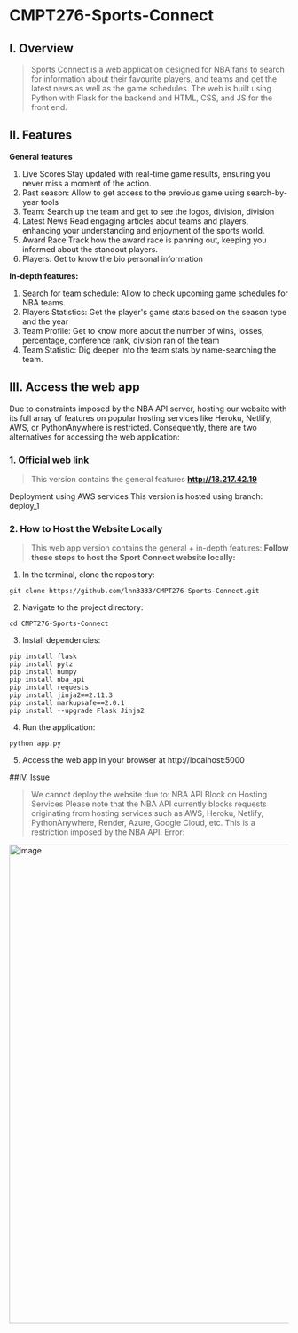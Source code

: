 # CMPT276-Sports-Connect

## I. Overview
> Sports Connect is a web application designed for NBA fans to search for information about their favourite players, and teams and get the latest news as well as the game schedules. The web is built using Python with Flask for the backend and HTML, CSS, and JS for the front end.

## II. Features

**General features**
1. Live Scores
Stay updated with real-time game results, ensuring you never miss a moment of the action.
2. Past season: 
Allow to get access to the previous game using search-by-year tools
3. Team: 
Search up the team and get to see the logos, division, division
4. Latest News
Read engaging articles about teams and players, enhancing your understanding and enjoyment of the sports world.
5. Award Race
Track how the award race is panning out, keeping you informed about the standout players.
6. Players:
Get to know the bio personal information 

**In-depth features:**
1. Search for team schedule:
Allow to check upcoming game schedules for NBA teams.
2. Players Statistics:
Get the player's game stats based on the season type and the year
3. Team Profile:
Get to know more about the number of wins, losses, percentage, conference rank, division ran of the team
4. Team Statistic:
Dig deeper into the team stats by name-searching the team. 

## III. Access the web app 
Due to constraints imposed by the NBA API server, hosting our website with its full array of features on popular hosting services like Heroku, Netlify, AWS, or PythonAnywhere is restricted. Consequently, there are two alternatives for accessing the web application:

### 1. Official web link
>This version contains the general features
**__http://18.217.42.19__**

Deployment using AWS services
This version is hosted using branch: deploy_1

### 2. How to Host the Website Locally
>This web app version contains the general + in-depth features:
__Follow these steps to host the Sport Connect website locally:__

1. In the terminal, clone the repository:
```
git clone https://github.com/lnn3333/CMPT276-Sports-Connect.git
 ```
2. Navigate to the project directory:
```
cd CMPT276-Sports-Connect
```

3. Install dependencies:
```
pip install flask
pip install pytz
pip install numpy
pip install nba_api
pip install requests
pip install jinja2==2.11.3
pip install markupsafe==2.0.1
pip install --upgrade Flask Jinja2
```
4. Run the application: 
```
python app.py
```
5. Access the web app in your browser at http://localhost:5000

##IV. Issue
>We cannot deploy the website due to:
>NBA API Block on Hosting Services
>Please note that the NBA API currently blocks requests originating from hosting services such as AWS, Heroku, Netlify, PythonAnywhere, Render, Azure, Google Cloud, etc. This is a restriction imposed by the NBA API.
Error:
<img width="863" alt="image" src="https://github.com/lnn3333/CMPT276-Sports-Connect/assets/136864245/caa12bc8-6307-406a-bbcf-60c651e5a10a">
